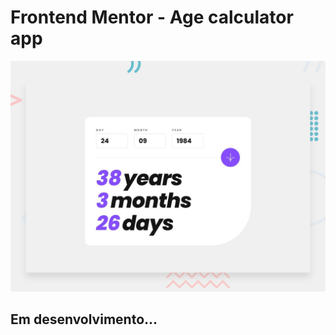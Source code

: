 # Frontend Mentor - Age calculator app

![Design preview for the Age calculator app coding challenge](./design/desktop-preview.jpg)

## Em desenvolvimento...
